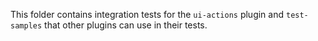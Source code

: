 This folder contains integration tests for the `ui-actions` plugin and
`test-samples` that other plugins can use in their tests.
